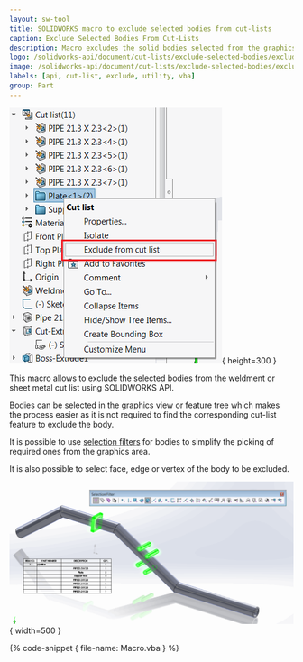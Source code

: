```yaml
---
layout: sw-tool
title: SOLIDWORKS macro to exclude selected bodies from cut-lists
caption: Exclude Selected Bodies From Cut-Lists
description: Macro excludes the solid bodies selected from the graphics area or from the feature tree from weldment or sheet metal cut-list using SOLIDWORKS API
logo: /solidworks-api/document/cut-lists/exclude-selected-bodies/excluded-cut-list-item.svg
image: /solidworks-api/document/cut-lists/exclude-selected-bodies/excluded-cut-list-item.png
labels: [api, cut-list, exclude, utility, vba]
group: Part
---
```

![Exclude from cut-list](exclude-from-cut-list.png){ height=300 }

This macro allows to exclude the selected bodies from the weldment or sheet metal cut list using SOLIDWORKS API.

Bodies can be selected in the graphics view or feature tree which makes the process easier as it is not required to find the corresponding cut-list feature to exclude the body.

It is possible to use [selection filters](http://help.solidworks.com/2013/english/solidworks/sldworks/r_selection_filter_selection.htm) for bodies to simplify the picking of required ones from the graphics area.

It is also possible to select face, edge or vertex of the body to be excluded.

![Bodies to exclude from cut list selected using selection filters](filter-bodies-selection.png){ width=500 }

{% code-snippet { file-name: Macro.vba } %}

